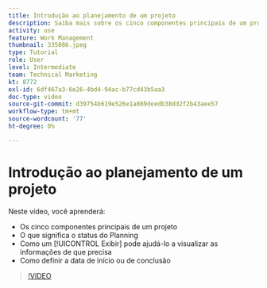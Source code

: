 ```yaml
---
title: Introdução ao planejamento de um projeto
description: Saiba mais sobre os cinco componentes principais de um projeto, o que o status significa, como [!UICONTROL Exibir] O pode ajudar você a visualizar informações relevantes e como definir a data de início ou de vencimento.
activity: use
feature: Work Management
thumbnail: 335086.jpeg
type: Tutorial
role: User
level: Intermediate
team: Technical Marketing
kt: 8772
exl-id: 6df467a3-6e26-4bd4-94ac-b77cd43b5aa3
doc-type: video
source-git-commit: d39754b619e526e1a869deedb38dd2f2b43aee57
workflow-type: tm+mt
source-wordcount: '77'
ht-degree: 0%

---
```


# Introdução ao planejamento de um projeto

Neste vídeo, você aprenderá:

* Os cinco componentes principais de um projeto
* O que significa o status do Planning
* Como um [!UICONTROL Exibir] pode ajudá-lo a visualizar as informações de que precisa
* Como definir a data de início ou de conclusão

>[!VIDEO](https://video.tv.adobe.com/v/335086/?quality=12)
